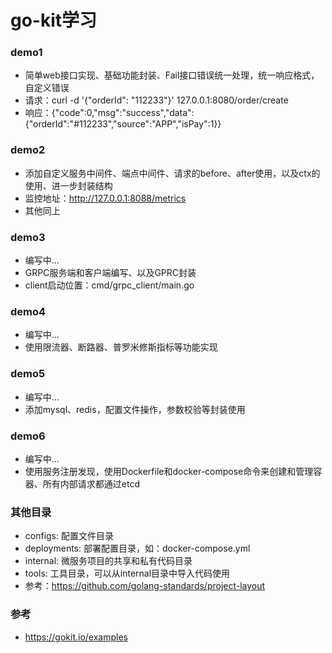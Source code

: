 # go-kit学习

### demo1
- 简单web接口实现、基础功能封装、Fail接口错误统一处理，统一响应格式，自定义错误
- 请求：curl -d '{"orderId": "112233"}' 127.0.0.1:8080/order/create
- 响应：{"code":0,"msg":"success","data":{"orderId":"#112233","source":"APP","isPay":1}}

### demo2
- 添加自定义服务中间件、端点中间件、请求的before、after使用，以及ctx的使用、进一步封装结构
- 监控地址：http://127.0.0.1:8088/metrics
- 其他同上

### demo3
- 编写中...
- GRPC服务端和客户端编写、以及GPRC封装
- client启动位置：cmd/grpc_client/main.go

### demo4
- 编写中...
- 使用限流器、断路器、普罗米修斯指标等功能实现

### demo5
- 编写中...
- 添加mysql、redis，配置文件操作，参数校验等封装使用

### demo6
- 编写中...
- 使用服务注册发现，使用Dockerfile和docker-compose命令来创建和管理容器、所有内部请求都通过etcd

### 其他目录
- configs: 配置文件目录
- deployments: 部署配置目录，如：docker-compose.yml 
- internal: 微服务项目的共享和私有代码目录
- tools: 工具目录，可以从internal目录中导入代码使用
- 参考：https://github.com/golang-standards/project-layout

### 参考
- https://gokit.io/examples
